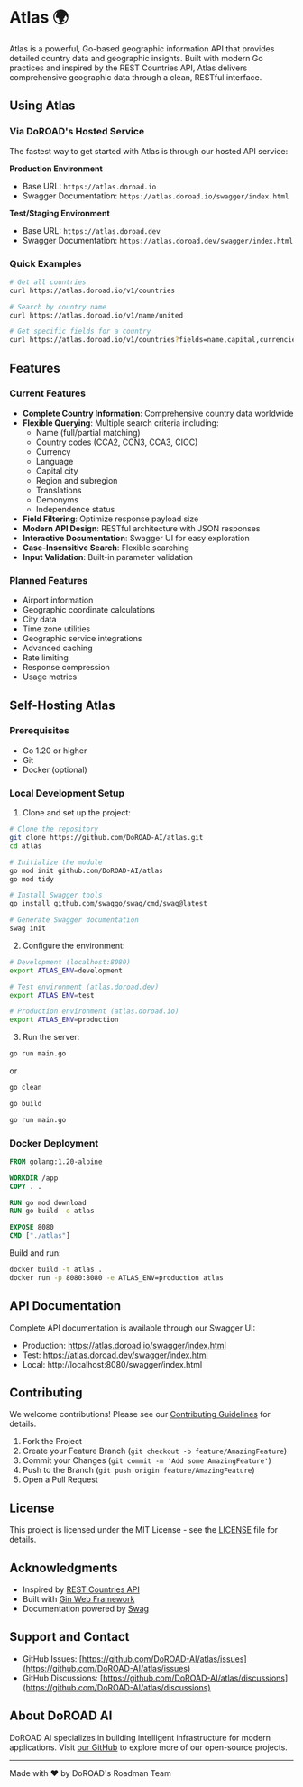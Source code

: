 # Atlas 🌍

Atlas is a powerful, Go-based geographic information API that provides detailed country data and geographic insights. Built with modern Go practices and inspired by the REST Countries API, Atlas delivers comprehensive geographic data through a clean, RESTful interface.

## Using Atlas

### Via DoROAD's Hosted Service

The fastest way to get started with Atlas is through our hosted API service:

**Production Environment**
- Base URL: `https://atlas.doroad.io`
- Swagger Documentation: `https://atlas.doroad.io/swagger/index.html`

**Test/Staging Environment**
- Base URL: `https://atlas.doroad.dev`
- Swagger Documentation: `https://atlas.doroad.dev/swagger/index.html`

### Quick Examples

```bash
# Get all countries
curl https://atlas.doroad.io/v1/countries

# Search by country name
curl https://atlas.doroad.io/v1/name/united

# Get specific fields for a country
curl https://atlas.doroad.io/v1/countries?fields=name,capital,currencies
```

## Features

### Current Features
- **Complete Country Information**: Comprehensive country data worldwide
- **Flexible Querying**: Multiple search criteria including:
  - Name (full/partial matching)
  - Country codes (CCA2, CCN3, CCA3, CIOC)
  - Currency
  - Language
  - Capital city
  - Region and subregion
  - Translations
  - Demonyms
  - Independence status
- **Field Filtering**: Optimize response payload size
- **Modern API Design**: RESTful architecture with JSON responses
- **Interactive Documentation**: Swagger UI for easy exploration
- **Case-Insensitive Search**: Flexible searching
- **Input Validation**: Built-in parameter validation

### Planned Features
- Airport information
- Geographic coordinate calculations
- City data
- Time zone utilities
- Geographic service integrations
- Advanced caching
- Rate limiting
- Response compression
- Usage metrics

## Self-Hosting Atlas

### Prerequisites
- Go 1.20 or higher
- Git
- Docker (optional)

### Local Development Setup

1. Clone and set up the project:
```bash
# Clone the repository
git clone https://github.com/DoROAD-AI/atlas.git
cd atlas

# Initialize the module
go mod init github.com/DoROAD-AI/atlas
go mod tidy

# Install Swagger tools
go install github.com/swaggo/swag/cmd/swag@latest

# Generate Swagger documentation
swag init
```

2. Configure the environment:
```bash
# Development (localhost:8080)
export ATLAS_ENV=development

# Test environment (atlas.doroad.dev)
export ATLAS_ENV=test

# Production environment (atlas.doroad.io)
export ATLAS_ENV=production
```

3. Run the server:
```bash
go run main.go
```
or

```bash
go clean

go build

go run main.go
```

### Docker Deployment

```dockerfile
FROM golang:1.20-alpine

WORKDIR /app
COPY . .

RUN go mod download
RUN go build -o atlas

EXPOSE 8080
CMD ["./atlas"]
```

Build and run:
```bash
docker build -t atlas .
docker run -p 8080:8080 -e ATLAS_ENV=production atlas
```

## API Documentation

Complete API documentation is available through our Swagger UI:
- Production: https://atlas.doroad.io/swagger/index.html
- Test: https://atlas.doroad.dev/swagger/index.html
- Local: http://localhost:8080/swagger/index.html

## Contributing

We welcome contributions! Please see our [Contributing Guidelines](CONTRIBUTING.md) for details.

1. Fork the Project
2. Create your Feature Branch (`git checkout -b feature/AmazingFeature`)
3. Commit your Changes (`git commit -m 'Add some AmazingFeature'`)
4. Push to the Branch (`git push origin feature/AmazingFeature`)
5. Open a Pull Request

## License

This project is licensed under the MIT License - see the [LICENSE](LICENSE) file for details.

## Acknowledgments

- Inspired by [REST Countries API](https://restcountries.com/)
- Built with [Gin Web Framework](https://gin-gonic.com/)
- Documentation powered by [Swag](https://github.com/swaggo/swag)

## Support and Contact

- GitHub Issues: [https://github.com/DoROAD-AI/atlas/issues](https://github.com/DoROAD-AI/atlas/issues)
- GitHub Discussions: [https://github.com/DoROAD-AI/atlas/discussions](https://github.com/DoROAD-AI/atlas/discussions)

## About DoROAD AI

DoROAD AI specializes in building intelligent infrastructure for modern applications. Visit [our GitHub](https://github.com/DoROAD-AI) to explore more of our open-source projects.

---
Made with ❤️ by DoROAD's Roadman Team